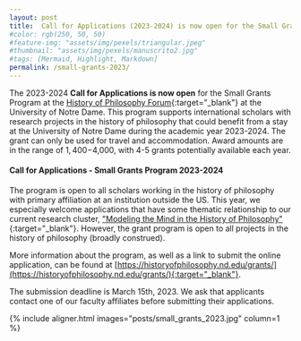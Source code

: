 ```yaml
---
layout: post
title:  Call for Applications (2023-2024) is now open for the Small Grants Program
#color: rgb(250, 50, 50)
#feature-img: "assets/img/pexels/triangular.jpeg"
#thumbnail: "assets/img/pexels/manuscrito2.jpg"
#tags: [Mermaid, Highlight, Markdown]
permalink: /small-grants-2023/
---
```


The 2023-2024 **Call for Applications is now open** for the Small Grants Program at the [History of Philosophy Forum](https://historyofphilosophy.nd.edu/){:target="_blank"} at the University of Notre Dame.  This program supports international scholars with research projects in the history of philosophy that could benefit from a stay at the University of Notre Dame during the academic year 2023-2024.  The grant can only be used for travel and accommodation. Award amounts are in the range of $1,400-$4,000, with 4-5 grants potentially available each year.

#### Call for Applications - Small Grants Program 2023-2024

The program is open to all scholars working in the history of philosophy with primary affiliation at an institution outside the US.  This year, we especially welcome applications that have some thematic relationship to our current research cluster, ["Modeling the Mind in the History of Philosophy"](https://historyofphilosophy.nd.edu/home/modeling-the-mind-in-the-european-history-of-philosophy/){:target="_blank"}. However, the grant program is open to all projects in the history of philosophy (broadly construed).

More information about the program, as well as a link to submit the online application, can be found at [https://historyofphilosophy.nd.edu/grants/](https://historyofphilosophy.nd.edu/grants/){:target="_blank"}.

<p>The submission deadline is March 15th, 2023.  We ask that applicants contact one of our faculty affiliates before submitting their applications. </p>


{% include aligner.html images="posts/small_grants_2023.jpg" column=1 %}

